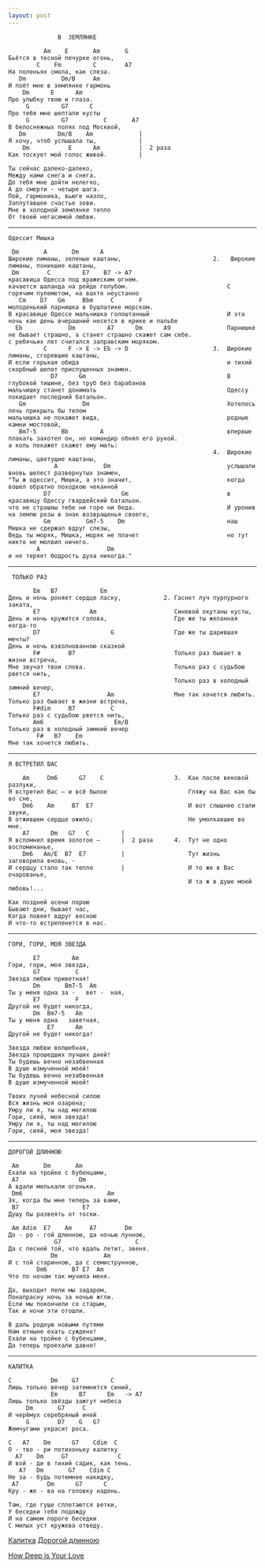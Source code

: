 ```yaml
---
layout: post
---
```

                  В  ЗЕМЛЯНКЕ
    
              Am    E       Am       G
    Бьётся в тесной печурке огонь,
            C    Fm         C        A7
    На поленьях смола, как слеза.
       Dm          Dm/B     Am
    И поёт мне в землянке гармонь
        Dm      E      Am
    Про улыбку твою и глаза.
         G         G7      C
    Про тебя мне шептали кусты
         G         G7          C       A7
    В белоснежных полях под Москвой,
       Dm         Dm/B    Am             |
    Я хочу, чтоб услышала ты,            |
        Dm           E      Am           |  2 раза
    Как тоскует мой голос живой.         |
    
    Ты сейчас далеко-далеко,
    Между нами снега и снега.
    До тебя мне дойти нелегко,
    А до смерти - четыре шага.
    Пой, гармоника, вьюге назло,
    Заплутавшее счастье зови.
    Мне в холодной землянке тепло
    От твоей негасимой любви.

-----------------

    Одессит Мишка
    
     Dm       A       Dm      A
    Широкие лиманы, зеленые каштаны,                          2.   Широкие лиманы, поникшие каштаны,                     
     Dm        C         E7    B7 -> A7                           красавица Одесса под вражеским огнем.                 
    качается шаланда на рейде голубом.                            С горячим пулеметом, на вахте неустанно               
       Cm    D7   Gm     Bbm     C       F                        молоденький парнишка в бушлатике морском.             
    В красавице Одессе мальчишка голоштанный                      И эта ночь как день вчерашний несется в крике и пальбе
      Eb             Dm         A7      Dm      A9                Парнишке не бывает страшно, а станет страшно скажет сам себе.
    с ребячьих лет считался заправским моряком.                   
              C      F -> E -> Eb -> D                        3.  Широкие лиманы, сгоревшие каштаны,                                                                      
    И если горькая обида                                          и тихий скорбный шепот приспущенных знамен.
                D7      Gm                                        В глубокой тишине, без труб без барабанов                                                               
    мальчишку станет донимать                                     Одессу покидает последний батальон.                   
       Gm                Dm                                       Хотелось лечь прикрыть бы телом                       
    мальчишка не покажет вида,                                    родные камни мостовой,                                
       Bm7-5       Bb         A                                   впервые плакать захотел он, но командир обнял его рукой.
    а коль покажет скажет ему мать:                               
                                                              4.  Широкие лиманы, цветущие каштаны,                                                                      
                 A             Dm                                 услышали вновь шелест развернутых знамен,                                                              
    "Ты ж одессит, Мишка, а это значит,                           когда вошел обратно походкою чеканной                                               
              D7                    Gm                            в красавицу Одессу гвардейский батальон.                                                           
    что не страшны тебе ни горе ни беда.                          И уронив на землю розы в знак возвращенья своего, 
              Gm          Gm7-5    Dm                             наш Мишка не сдержал вдруг слезы,                 
    Ведь ты моряк, Мишка, моряк не плачет                         но тут никто не молвил ничего.                    
            A                   Dm                                 
    и не теряет бодрость духа никогда."                            
    
-----------------

     ТОЛЬКО РАЗ

           Em   B7            Em
    День и ночь роняет сердце ласку,            2. Гаснет луч пурпурного заката,        
           E7              Am                      Синевой окутаны кусты,               
    День и ночь кружится голова,                   Где же ты желанная когда-то          
           D7                    G                 Где же ты дарившая мечты?            
    День и ночь взволнованною сказкой                                                   
           F#        B7                            Только раз бывает в жизни встреча,    
    Мне звучат твои слова.                         Только раз с судьбою рвется нить,     
                                                   Только раз в холодный зимний вечер,   
           E7                   Am                 Мне так хочется любить.               
    Только раз бывает в жизни встреча,
           F#dim     B7          C
    Только раз с судьбою рвется нить,
           Am6                    Em/B
    Только раз в холодный зимний вечер
            F#   B7    Em
    Мне так хочется любить.

--------------------

    Я ВСТРЕТИЛ ВАС
    
        Am     Dm6      G7    C                    3.  Как после вековой разлуки,   
    Я встретил Вас – и всё былое                       Гляжу на Вас как бы во сне,  
        Dm6    Am     B7  E7                           И вот слышнее стали звуки,   
    В отжившем сердце ожило;                           Не умолкавшие во мне.        
        A7      Dm   G7   C         |                                               
    Я вспомнил время золотое –      |  2 раза      4.  Тут не одно воспоминанье,    
        Dm6   Am/E  B7  E7          |                  Тут жизнь заговорила вновь, -
    И сердцу стало так тепло        |                  И то же в Вас очарованье,    
                                                       И та ж в душе моей любовь!...

    Как поздней осени порою
    Бывают дни, бывает час,
    Когда повеет вдруг весною
    И что-то встрепенется в нас.

---------------------
    
    ГОРИ, ГОРИ, МОЯ ЗВЕЗДА
    
           E7         Am
    Гори, гори, моя звезда,
           G7          C
    Звезда любви приветная!
           Dm       Bm7-5  Am
    Ты у меня одна за -   вет -  ная,
           E7          F
    Другой не будет никогда,
           Dm  Bm7-5   Am
    Ты у меня одна   заветная,
               E7      Am
    Другой не будет никогда!
    
    Звезда любви волшебная,
    Звезда прошедших лучших дней!
    Ты будешь вечно незабвенная
    В душе измученной моей!
    Ты будешь вечно незабвенная
    В душе измученной моей!
    
    Твоих лучей небесной силою
    Вся жизнь моя озарена;
    Умру ли я, ты над могилою
    Гори, сияй, моя звезда!
    Умру ли я, ты над могилою
    Гори, сияй, моя звезда! 
        
------------------------
    
    ДОРОГОЙ ДЛИННОЮ
    
     Am       Dm       Am
    Ехали на тройке с бубенцами,
     A7                 Dm
    А вдали мелькали огоньки.
     Dm6                        Am
    Эх, когда бы мне теперь за вами,
     B7                  E7
    Душу бы развеять от тоски.
    
     Am Adim  E7    Am     A7        Dm
    До - ро - гой длинною, да ночью лунною,
                 G7                     C
    Да с песней той, что вдаль летит, звеня.
                Dm             Am
    И с той старинною, да с семиструнною,
            Dm6       B7 E7  Am
    Что по ночам так мучила меня.
    
    Да, выходит пели мы задаром,
    Понапрасну ночь за ночью жгли.
    Если мы покончили со старым,
    Так и ночи эти отошли.

    В даль родную новыми путями
    Нам отныне ехать суждено!
    Ехали на тройке с бубенцами,
    Да теперь проехали давно!

---------------------------

    КАЛИТКА
    
    C           Dm    G7         C
    Лишь только вечер затемнится синий,
                Em      B7      Em   -> A7
    Лишь только звёзды зажгут небеса
         Dm       G7     C
    И черёмух серебряный иней
         G        D7    G   G7
    Жемчугами украсит роса.
    
    C   A7    Dm      G7    Cdim  C
    О - тво - ри потихоньку калитку
      A7    Dm     G7              C
    И вой - ди в тихий садик, как тень.
       A7   Dm       G7    Cdim C
    Не за - будь потемнее накидку,
     A7        Dm      G7      C
    Кру - же - ва на головку надень.
    
    Там, где гуще сплетаются ветки,
    У беседки тебя подожду
    И на самом пороге беседки
    С милых уст кружева отведу.                             

[Калитка](/songs/kalitka.txt)
[Дорогой длинною](/songs/dorogoi-dlinnoyu.txt) 

[How Deep is Your Love](/songs/how-deep.txt)
                                                               